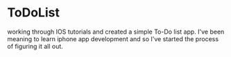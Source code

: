 # ToDoList
working through IOS tutorials and created a simple To-Do list app.
I've been meaning to learn iphone app development and so I've started the process of figuring it all out.
